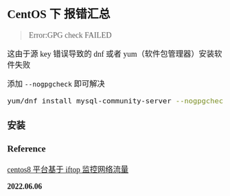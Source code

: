 <font size=4 face='楷体'>

## CentOS 下 报错汇总

> Error:GPG check FAILED

这由于源 key 错误导致的 dnf 或者 yum（软件包管理器）安装软件失败

添加 `--nogpgcheck` 即可解决

```bash
yum/dnf install mysql-community-server --nogpgcheck
```

### 安装

### Reference

[centos8 平台基于 iftop 监控网络流量](http://t.zoukankan.com/architectforest-p-12536971.html)

**2022.06.06**
